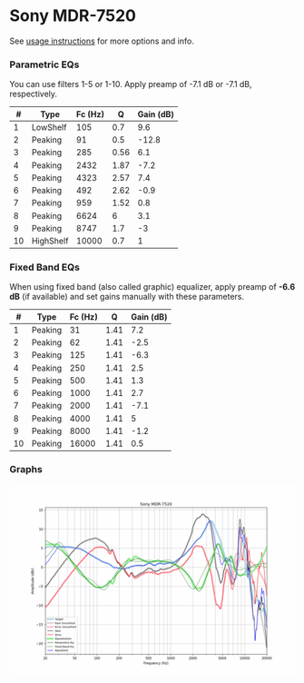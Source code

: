 # Sony MDR-7520
See [usage instructions](https://github.com/jaakkopasanen/AutoEq#usage) for more options and info.

### Parametric EQs
You can use filters 1-5 or 1-10. Apply preamp of -7.1 dB or -7.1 dB, respectively.

|   # | Type      |   Fc (Hz) |    Q |   Gain (dB) |
|-----|-----------|-----------|------|-------------|
|   1 | LowShelf  |       105 | 0.7  |         9.6 |
|   2 | Peaking   |        91 | 0.5  |       -12.8 |
|   3 | Peaking   |       285 | 0.56 |         6.1 |
|   4 | Peaking   |      2432 | 1.87 |        -7.2 |
|   5 | Peaking   |      4323 | 2.57 |         7.4 |
|   6 | Peaking   |       492 | 2.62 |        -0.9 |
|   7 | Peaking   |       959 | 1.52 |         0.8 |
|   8 | Peaking   |      6624 | 6    |         3.1 |
|   9 | Peaking   |      8747 | 1.7  |        -3   |
|  10 | HighShelf |     10000 | 0.7  |         1   |

### Fixed Band EQs
When using fixed band (also called graphic) equalizer, apply preamp of **-6.6 dB** (if available) and set gains manually with these parameters.

|   # | Type    |   Fc (Hz) |    Q |   Gain (dB) |
|-----|---------|-----------|------|-------------|
|   1 | Peaking |        31 | 1.41 |         7.2 |
|   2 | Peaking |        62 | 1.41 |        -2.5 |
|   3 | Peaking |       125 | 1.41 |        -6.3 |
|   4 | Peaking |       250 | 1.41 |         2.5 |
|   5 | Peaking |       500 | 1.41 |         1.3 |
|   6 | Peaking |      1000 | 1.41 |         2.7 |
|   7 | Peaking |      2000 | 1.41 |        -7.1 |
|   8 | Peaking |      4000 | 1.41 |         5   |
|   9 | Peaking |      8000 | 1.41 |        -1.2 |
|  10 | Peaking |     16000 | 1.41 |         0.5 |

### Graphs
![](./Sony%20MDR-7520.png)
